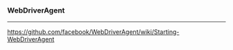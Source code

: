 ### WebDriverAgent
---
https://github.com/facebook/WebDriverAgent/wiki/Starting-WebDriverAgent

```
```

```
```

```
```
